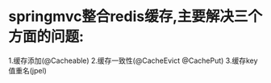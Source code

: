 # springmvc整合redis缓存,主要解决三个方面的问题:
1.缓存添加(@Cacheable)
2.缓存一致性(@CacheEvict @CachePut)
3.缓存key值重名(jpel)

